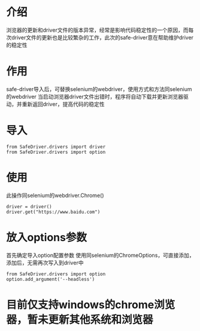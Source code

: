 # 介绍
浏览器的更新和driver文件的版本异常，经常是影响代码稳定性的一个原因，而每次driver文件的更新也是比较繁杂的工作，此次的safe-driver意在帮助维护driver的稳定性

# 作用
safe-driver导入后，可替换selenium的webdriver，使用方式和方法同selenium的webdriver
当启动浏览器driver文件出错时，程序将自动下载并更新浏览器驱动，并重新返回driver，提高代码的稳定性

# 导入
```pycon
from SafeDriver.drivers import driver
from SafeDriver.drivers import option
```
# 使用
此操作同selenium的webdriver.Chrome()
```pycon
driver = driver()
driver.get("https://www.baidu.com")
```

# 放入options参数
首先确定导入option配置参数
使用同selenium的ChromeOptions，可直接添加，添加后，无需再次写入到driver中
```pycon
from SafeDriver.drivers import option
option.add_argument('--headless')
```

# 目前仅支持windows的chrome浏览器，暂未更新其他系统和浏览器